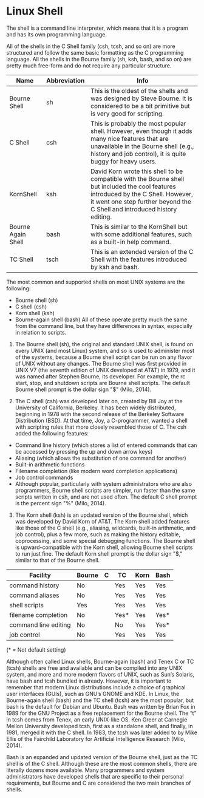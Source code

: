 # Linux Shell

The shell is a command line interpreter, which means that it is a program and has its own programming language.

All of the shells in the C Shell family (csh, tcsh, and so on) are more structured and follow the same basic formatting as the C programming language. All the shells in the Bourne family (sh, ksh, bash, and so on) are pretty much free-form and do not require any particular structure.

| Name | Abbreviation | Info |
| ---- | ------------ | ---- |
|Bourne Shell | sh | This is the oldest of the shells and was designed by Steve Bourne. It is considered to be a bit primitive but is very good for scripting. |
| C Shell |	csh | This is probably the most popular shell. However, even though it adds many nice features that are unavailable in the Bourne shell (e.g., history and job control), it is quite buggy for heavy users. |
| KornShell | ksh | David Korn wrote this shell to be compatible with the Bourne shell but included the cool features introduced by the C Shell. However, it went one step further beyond the C Shell and introduced history editing. |
| Bourne Again Shell | bash | This is similar to the KornShell but with some additional features, such as a built-in help command. |
| TC Shell | tsch |	This is an extended version of the C Shell with the features introduced by ksh and bash. |

The most common and supported shells on most UNIX systems are the following:

- Bourne shell (sh)
- C shell (csh)
- Korn shell (ksh)
- Bourne-again shell (bash)
All of these operate pretty much the same from the command line, but they have differences in syntax, especially in relation to scripts.

1. The Bourne shell (sh), the original and standard UNIX shell, is found on every UNIX (and most Linux) system, and so is used to administer most of the systems, because a Bourne shell script can be run on any flavor of UNIX without any changes. The Bourne shell was first provided in UNIX V7 (the seventh edition of UNIX developed at AT&T) in 1979, and it was named after Stephen Bourne, its developer. For example, the rc start, stop, and shutdown scripts are Bourne shell scripts. The default Bourne shell prompt is the dollar sign "$" (Milo, 2014).

2. The C shell (csh) was developed later on, created by Bill Joy at the University of California, Berkeley. It has been widely distributed, beginning in 1978 with the second release of the Berkeley Software Distribution (BSD). At that time, Joy, a C-programmer, wanted a shell with scripting rules that more closely resembled those of C. The csh added the following features:

- Command line history (which stores a list of entered commands that can be accessed by pressing the up and down arrow keys)
- Aliasing (which allows the substitution of one command for another)
- Built-in arithmetic functions
- Filename completion (like modern word completion applications)
- Job control commands
- Although popular, particularly with system administrators who are also programmers, Bourne shell scripts are simpler, run faster than the same scripts written in csh, and are not used often. The default C shell prompt is the percent sign "%" (Milo, 2014).

3. The Korn shell (ksh) is an updated version of the Bourne shell, which was developed by David Korn of AT&T. The Korn shell added features like those of the C shell (e.g., aliasing, wildcards, built-in arithmetic, and job control), plus a few more, such as making the history editable, coprocessing, and some special debugging functions. The Bourne shell is upward-compatible with the Korn shell, allowing Bourne shell scripts to run just fine. The default Korn shell prompt is the dollar sign "$," similar to that of the Bourne shell.

| Facility | Bourne | C | TC | Korn | Bash |
| -------- | ------ | - | -- | ---- | ---- |
| command history | No | | Yes | Yes | Yes | Yes |
| command aliases | No | | Yes | Yes | Yes | Yes |
| shell scripts | Yes | | Yes | Yes | Yes | Yes |
| filename completion | No | | Yes* | Yes | Yes* | Yes |
| command line editing | No | | No | Yes | Yes* | Yes |
| job control | No | | Yes | Yes | Yes	 | Yes |
(* = Not default setting)

Although often called Linux shells, Bourne-again (bash) and Tenex C or TC (tcsh) shells are free and available and can be compiled into any UNIX system, and more and more modern flavors of UNIX, such as Sun’s Solaris, have bash and tcsh bundled in already. However, it is important to remember that modern Linux distributions include a choice of graphical user interfaces (GUIs), such as GNU’s GNOME and KDE. In Linux, the Bourne-again shell (bash) and the TC shell (tcsh) are the most popular, but bash is the default for Debian and Ubuntu. Bash was written by Brian Fox in 1989 for the GNU Project as a free replacement for the Bourne shell. The “t” in tcsh comes from Tenex, an early UNIX-like OS. Ken Greer at Carnegie Mellon University developed tcsh, first as a standalone shell, and finally, in 1981, merged it with the C shell. In 1983, the tcsh was later added to by Mike Ellis of the Fairchild Laboratory for Artificial Intelligence Research (Milo, 2014).

Bash is an expanded and updated version of the Bourne shell, just as the TC shell is of the C shell. Although these are the most common shells, there are literally dozens more available. Many programmers and system administrators have developed shells that are specific to their personal requirements, but Bourne and C are considered the two main branches of shells.
